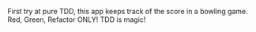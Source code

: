 First try at pure TDD, this app keeps track of the score in a bowling game. Red, Green, Refactor ONLY! TDD is magic!

